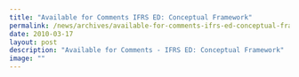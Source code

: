 ```yaml
---
title: "Available for Comments IFRS ED: Conceptual Framework"
permalink: /news/archives/available-for-comments-ifrs-ed-conceptual-framework/
date: 2010-03-17
layout: post
description: "Available for Comments - IFRS ED: Conceptual Framework"
image: ""
---
```

